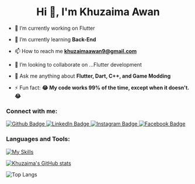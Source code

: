 <h1 align="center">Hi 👋, I'm Khuzaima Awan </h1>
<!--<img align="right" src="https://media1.giphy.com/media/qgQUggAC3Pfv687qPC/giphy.gif?cid=ecf05e47eqqjx15brfp873wrtyqmb759vf7h0xg92icatl3u&ep=v1_gifs_search&rid=giphy.gif&ct=g" alt="Programmer Gif"> -->

<!--![KhuzaimaAwan's GitHub stats](https://github-readme-stats.vercel.app/api?username=KhuzaimaAwan47&show_icons=true&theme=transparent) -->

- 🔭 I’m currently working on Flutter

- 🌱 I’m currently learning **Back-End**

- 📫 How to reach me **khuzaimaawan9@gmail.com**

- 💞️ I’m looking to collaborate on ...Flutter development

- 💬 Ask me anything about **Flutter, Dart, C++, and Game Modding**

- ⚡ Fun fact: **😂 My code works 99% of the time, except when it doesn't. 😂**

### Connect with me:
<div id="badges">
  <a href="https://github.com/KhuzaimaAwan47">
    <img src="https://img.shields.io/badge/Github-white?style=for-the-badge&logo=Github&logoColor=black" alt="Github Badge"/>
  </a>
  <a href="https://www.linkedin.com/in/muhammad-khuzaima-919142225">
    <img src="https://img.shields.io/badge/LinkedIn-blue?style=for-the-badge&logo=linkedin&logoColor=white" alt="LinkedIn Badge"/>
  </a>
   <a href="https://www.instagram.com/khuzaima_awan_47">
    <img src="https://img.shields.io/badge/Instagram-red?style=for-the-badge&logo=instagram&logoColor=white" alt="Instagram Badge"/>
  </a>
   <a href="https://fb.com/khuzaima.awan47">
    <img src="https://img.shields.io/badge/Facebook-darkblue?style=for-the-badge&logo=facebook&logoColor=white" alt="Facebook Badge"/>
  </a>
</div>

### Languages and Tools:
[![My Skills](https://skillicons.dev/icons?i=flutter,dart,firebase,github,git,figma,cpp,vscode.&perline=5)](https://skillicons.dev)

[![Khuzaima's GitHub stats](https://github-readme-stats.vercel.app/api?username=KhuzaimaAwan47)](https://github.com/KhuzaimaAwan47/github-readme-stats)

![Top Langs](https://github-readme-stats.vercel.app/api/top-langs/?username=KhuzaimaAwan47&theme=dark)


